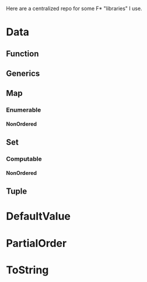 Here are a centralized repo for some F* "libraries" I use. 

# Data
## Function
## Generics
## Map
### Enumerable
#### NonOrdered
## Set
### Computable
#### NonOrdered
## Tuple
# DefaultValue
# PartialOrder
# ToString
